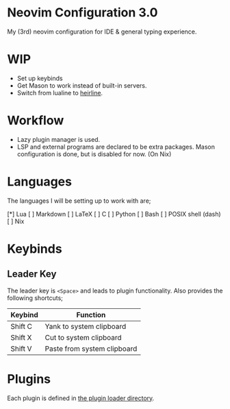 # Neovim Configuration 3.0

My (3rd) neovim configuration for IDE & general typing experience.

# WIP

* Set up keybinds
* Get Mason to work instead of built-in servers.
* Switch from lualine to [heirline](https://github.com/rebelot/heirline.nvim).

# Workflow

* Lazy plugin manager is used.
* LSP and external programs are declared to be extra packages.
  Mason configuration is done, but is disabled for now. (On Nix)


# Languages

The languages I will be setting up to work with are;

[*] Lua
[ ] Markdown
[ ] LaTeX
[ ] C
[ ] Python
[ ] Bash
[ ] POSIX shell (dash)
[ ] Nix

# Keybinds

## Leader Key

The leader key is `<Space>` and leads to plugin functionality.
Also provides the following shortcuts;

| Keybind   | Function                    |
| --------- | --------------------------- |
| Shift C   | Yank to system clipboard    |
| Shift X   | Cut to system clipboard     |
| Shift V   | Paste from system clipboard |

# Plugins

Each plugin is defined in [the plugin loader directory](lua/lazy-plugins).
